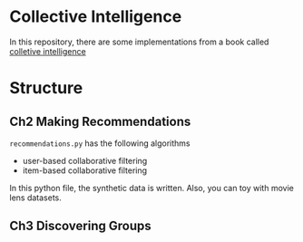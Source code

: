 # Collective Intelligence
In this repository, there are some implementations from a book called [colletive intelligence](https://www.amazon.com/Programming-Collective-Intelligence-Building-Applications/dp/0596529325)

# Structure

## Ch2 Making Recommendations
`recommendations.py` has the following algorithms 
- user-based collaborative filtering
- item-based collaborative filtering

In this python file, the synthetic data is written.
Also, you can toy with movie lens datasets.

## Ch3 Discovering Groups
